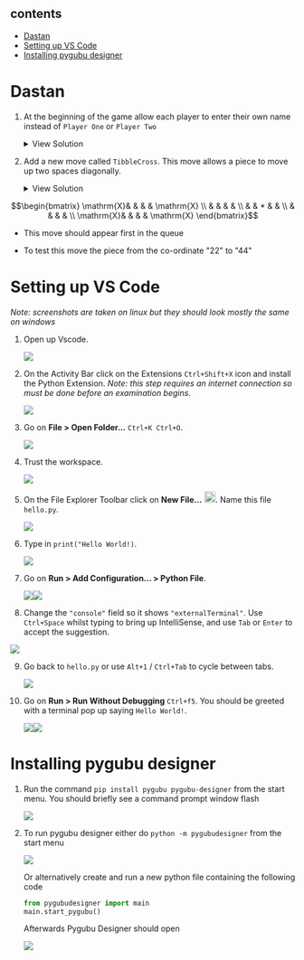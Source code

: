 
## contents

- [Dastan](#dastan)
- [Setting up VS Code](#setting-up-vs-code)
- [Installing pygubu designer](#installing-pygubu-designer)


# Dastan

<!-- Q5 dastan wiki https://en.wikibooks.org/wiki/A-level_Computing/AQA/Paper_1/Skeleton_program/2023#Question_5 -->

1. At the beginning of the game allow each player to enter their own name instead of `Player One` or `Player Two`

   <details>
	 <summary>View Solution</summary>

	 ```python
	 class Dastan:
	   def __init__(self, R, C, NoOfPieces):
		   self._Board = []
		   self._Players = []
		   self._MoveOptionOffer = []
		   self._Players.append(Player(input("Player One enter name: "), +1))  ##
		   self._Players.append(Player(input("Player Two enter name: "), -1))  ##
		   ...
	 ```
   </details>

2. Add a new move called `TibbleCross`. This move allows a piece to move up two spaces diagonally.
   <details>
	 <summary>View Solution</summary>
   
	```python
	def __CreateMoveOptionOffer(self):
		self._MoveOptionOffer.append("tibblecross")
		self._MoveOptionOffer.append("jazair")
		...

	def __CreateTibbleCrossMoveOption(self, Direction):
		NewMoveOption = MoveOption("tibblecorss")
		NewMove = Move(2 * Direction, 2 * Direction)
		NewMoveOption.AddToPossibleMoves(NewMove)
		NewMove = Move(2 * Direction, -2 * Direction)
		NewMoveOption.AddToPossibleMoves(NewMove)
		NewMove = Move(-2 * Direction, 2 * Direction)
		NewMoveOption.AddToPossibleMoves(NewMove)
		NewMove = Move(-2 * Direction, -2 * Direction)
		NewMoveOption.AddToPossibleMoves(NewMove)
  		return NewMoveOption
	
	def __CreateMoveOption(self, Name, Direction):
		if Name == "tibblecross":
			return self.__CreateTibbleCrossMoveOption(Direction)
		if Name == "chowkidar":
		...

	def __CreateMoveOptions(self):
		self._Players[0].AddToMoveOptionQueue(self.__CreateMoveOption("tibblecross", 1))
		...
		self._Players[1].AddToMoveOptionQueue(self.__CreateMoveOption("tibblecross", -1))
		...
	 ```
   </details>

$$\begin{bmatrix}
\mathrm{X}& &   & & \mathrm{X} \\
          & &   & &            \\
          & & * & &            \\
          & &   & &            \\
\mathrm{X}& &   & & \mathrm{X}
\end{bmatrix}$$
  
-  This move should appear first in the queue

-  To test this move the piece from the co-ordinate "22" to "44" 




# Setting up VS Code
*Note: screenshots are taken on linux but they should look mostly the same on windows*

1. Open up Vscode.

   ![](assets/1.png)

2. On the Activity Bar click on the Extensions `Ctrl+Shift+X` icon
   and install the Python Extension. *Note: this step requires an internet connection so must be done before an examination begins.*

   ![](assets/2.png)

3. Go on **File > Open Folder...** `Ctrl+K Ctrl+O`.
   
   ![](assets/3.png)

4. Trust the workspace.
   
   ![](assets/4.png)

5. On the File Explorer Toolbar click on **New File...** <img src="assets/new-file.svg" width="20em"/>. Name this file `hello.py`.
   
   ![](assets/5.png)

6. Type in `print("Hello World!)`.
   
   ![](assets/6.png)

7. Go on **Run > Add Configuration... > Python File**.
   
   ![](assets/7.png)![](assets/8.png)

8.  Change the `"console"` field so it shows `"externalTerminal"`. Use `Ctrl+Space` whilst typing to bring up IntelliSense, and use `Tab` or `Enter` to accept the suggestion.
    
   ![](assets/9.png)

9.  Go back to `hello.py` or use  `Alt+1` / `Ctrl+Tab` to cycle between tabs.

    ![](assets/10.png)

10. Go on **Run > Run Without Debugging** `Ctrl+f5`.
    You should be greeted with a terminal pop up saying `Hello World!`.

    ![](assets/11.png)![](assets/12.png)

# Installing pygubu designer

1. Run the command `pip install pygubu pygubu-designer` from the start menu. You should briefly see a command prompt window flash
   
   ![](assets/pygubu-1.png)
   
2. To run pygubu designer either do `python -m pygubudesigner` from the start menu
   
   ![](assets/pygubu-2.png)

   Or alternatively create and run a new python file containing the following code

   ```python
   from pygubudesigner import main
   main.start_pygubu()
   ```

   Afterwards Pygubu Designer should open

   ![](assets/pygubu-3.png)
